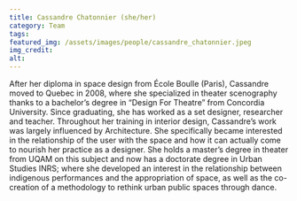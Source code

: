 ```yaml
---
title: Cassandre Chatonnier (she/her)
category: Team
tags:
featured_img: /assets/images/people/cassandre_chatonnier.jpeg
img_credit:
alt:
---
```

After her diploma in space design from École Boulle (Paris), Cassandre moved to Quebec in 2008, where she specialized in theater scenography thanks to a bachelor’s degree in “Design For Theatre” from Concordia University. Since graduating, she has worked as a set designer, researcher and teacher. Throughout her training in interior design, Cassandre’s work was largely influenced by Architecture. She specifically became interested in the relationship of the user with the space and how it can actually come to nourish her practice as a designer. She holds a master’s degree in theater from UQAM on this subject and now has a doctorate degree in Urban Studies INRS; where she developed an interest in the relationship between indigenous performances and the appropriation of space, as well as the co-creation of a methodology to rethink urban public spaces through dance.